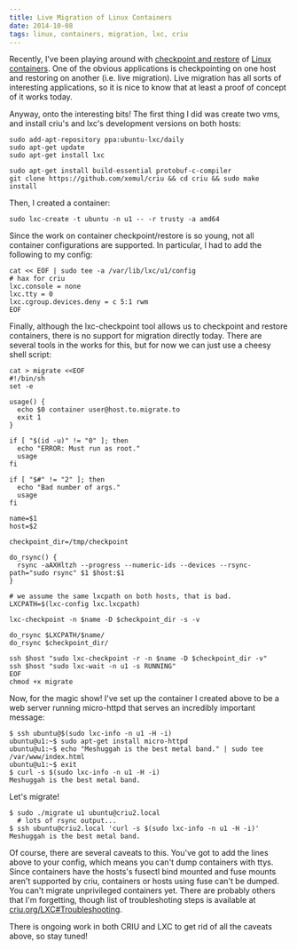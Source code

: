 ```yaml
---
title: Live Migration of Linux Containers
date: 2014-10-08
tags: linux, containers, migration, lxc, criu
---
```


Recently, I've been playing around with [checkpoint and restore][1] of [Linux
containers][2]. One of the obvious applications is checkpointing on one host
and restoring on another (i.e. live migration). Live migration has all sorts of
interesting applications, so it is nice to know that at least a proof of
concept of it works today.

Anyway, onto the interesting bits! The first thing I did was create two vms,
and install criu's and lxc's development versions on both hosts:

    sudo add-apt-repository ppa:ubuntu-lxc/daily
    sudo apt-get update
    sudo apt-get install lxc

    sudo apt-get install build-essential protobuf-c-compiler
    git clone https://github.com/xemul/criu && cd criu && sudo make install

Then, I created a container:

    sudo lxc-create -t ubuntu -n u1 -- -r trusty -a amd64

Since the work on container checkpoint/restore is so young, not all container
configurations are supported. In particular, I had to add the following to my
config:

    cat << EOF | sudo tee -a /var/lib/lxc/u1/config
    # hax for criu
    lxc.console = none
    lxc.tty = 0
    lxc.cgroup.devices.deny = c 5:1 rwm
    EOF

Finally, although the lxc-checkpoint tool allows us to checkpoint and restore
containers, there is no support for migration directly today. There are several
tools in the works for this, but for now we can just use a cheesy shell script:

    cat > migrate <<EOF
    #!/bin/sh
    set -e

    usage() {
      echo $0 container user@host.to.migrate.to
      exit 1
    }

    if [ "$(id -u)" != "0" ]; then
      echo "ERROR: Must run as root."
      usage
    fi

    if [ "$#" != "2" ]; then
      echo "Bad number of args."
      usage
    fi

    name=$1
    host=$2

    checkpoint_dir=/tmp/checkpoint

    do_rsync() {
      rsync -aAXHltzh --progress --numeric-ids --devices --rsync-path="sudo rsync" $1 $host:$1
    }

    # we assume the same lxcpath on both hosts, that is bad.
    LXCPATH=$(lxc-config lxc.lxcpath)

    lxc-checkpoint -n $name -D $checkpoint_dir -s -v

    do_rsync $LXCPATH/$name/
    do_rsync $checkpoint_dir/

    ssh $host "sudo lxc-checkpoint -r -n $name -D $checkpoint_dir -v"
    ssh $host "sudo lxc-wait -n u1 -s RUNNING"
    EOF
    chmod +x migrate

Now, for the magic show! I've set up the container I created above to be a web
server running micro-httpd that serves an incredibly important message:

    $ ssh ubuntu@$(sudo lxc-info -n u1 -H -i)
    ubuntu@u1:~$ sudo apt-get install micro-httpd
    ubuntu@u1:~$ echo "Meshuggah is the best metal band." | sudo tee /var/www/index.html
    ubuntu@u1:~$ exit
    $ curl -s $(sudo lxc-info -n u1 -H -i)
    Meshuggah is the best metal band.

Let's migrate!

    $ sudo ./migrate u1 ubuntu@criu2.local
      # lots of rsync output...
    $ ssh ubuntu@criu2.local 'curl -s $(sudo lxc-info -n u1 -H -i)'
    Meshuggah is the best metal band.

Of course, there are several caveats to this. You've got to add the lines above
to your config, which means you can't dump containers with ttys. Since
containers have the hosts's fusectl bind mounted and fuse mounts aren't
supported by criu, containers or hosts using fuse can't be dumped. You can't
migrate unprivileged containers yet. There are probably others that I'm
forgetting, though list of troubleshoting steps is available at
[criu.org/LXC#Troubleshooting][3].

There is ongoing work in both CRIU and LXC to get rid of all the caveats above,
so stay tuned!

[1]: http://criu.org
[2]: http://linuxcontainers.org
[3]: http://criu.org/LXC#Troubleshooting
